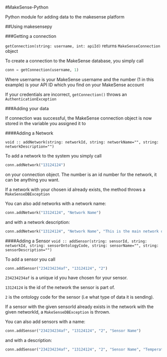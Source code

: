 #MakeSense-Python


Python module for adding data to the makesense platform


##Using makesensepy

###Getting a connection

```getConnection(string: username, int: apiId)``` returns ```MakeSenseConnection``` object

To create a connection to the MakeSense database, you simply call
```python
conn = getConnection(username, 1)
```

Where username is your MakeSense username and the number (1 in this example) is your API ID which you find on your MakeSense account

If your credentials are incorrect, ```getConnection()``` throws an ```AuthenticationException```



###Adding your data

If connection was successful, the MakeSense connection object is now stored in the variable you assigned it to

####Adding a Network

```void :: addNetwork(string: networkId, string: networkName="", string: networkDescription="")```

To add a network to the system you simply call
```python
conn.addNetwork("13124124")
```
on your connection object.  The number is an id number for the network, it can be anything you want.

If a network with your chosen id already exists, the method throws a ```MakeSenseDBException```

You can also add networks with a network name:
```python
conn.addNetwork("13124124", "Network Name")
```
and with a network description:
```python
conn.addNetwork("13124124", "Network Name", "This is the main network of sensors at MakeSenseHQ monitoring temperature")
```
####Adding a Sensor
```void :: addSensor(string: sensorId, string: networkId, string: sensorOntologyCode, string: sensorName="", string: sensorDescription="")```

To add a sensor you call

```python
conn.addSensor("234234234af", "13124124", "2")
```
```234234234af``` is a unique id you have chosen for your sensor.

```13124124``` is the id of the network the sensor is part of.

```2``` is the ontology code for the sensor (i.e what type of data it is sending).

If a sensor with the given sensorId already exists in the network with the given networkId, a ```MakeSenseDBException``` is thrown.

You can also add sensors with a name:
```python
conn.addSensor("234234234af", "13124124", "2", "Sensor Name")
```
and with a description:
```python
conn.addSensor("234234234af", "13124124", "2", "Sensor Name", "Temperature Sensor in room 1.21")
```




